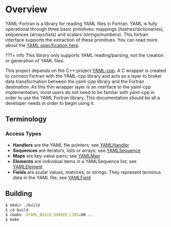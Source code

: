 # Overview

YAML-Fortran is a library for reading YAML files in Fortran.
YAML is fully operational through three basic primitives: mappings
(hashes/dictionaries), sequences (arrays/lists) and scalars (strings/numbers).  This fortran
interface supports the extraction of these primitives. You can read more about the [YAML
specification here](https://yaml.org/spec/1.2.2/).

???+ info
    This library only supports YAML reading/parsing, not the creation or generation of YAML files.

This project depends on the C++ project [YAML-cpp](https://github.com/jbeder/yaml-cpp). A C wrapper is created
to connect Fortran with the YAML-cpp library and acts as a layer to broker data transformation between the yaml-cpp library and the Fortran destination.
As this thin wrapper layer is an interface to the yaml-cpp implementation, most users do not need to be famliar with
yaml-cpp in order to use the YAML Fortran library. This documentation should be all a developer needs in order to begin using it.

## Terminology

### Access Types
* **Handlers** are the YAML file pointers; see [YAMLHandler](user.md#yamlhandler)
* **Sequences** are iterators, lists or arrays; see [YAMLSequence](#yamlsequence)
* **Maps** are key-value pairs; see [YAMLMap](#yamlmap)
* **Elements** are individual items in a YAMLSequence list; see [YAMLElement](#yamlelement)
* **Fields** are scalar values, matrices, or strings. They represent terminus data in the YAML file; see [YAMLField](#yamlfield)

## Building

```bash
$ mkdir ./build
$ cd build
$ cmake -DYAML_BUILD_SHARED_LIBS=ON ..
$ make
```
